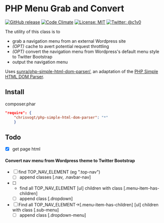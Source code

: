 PHP Menu Grab and Convert
=========================

[![GitHub release](http://img.shields.io/github/release/chrisvogt/php-menu-grab-and-convert.svg?style=flat)](https://github.com/chrisvogt/php-menu-grab-and-convert/releases)
[![Code Climate](http://img.shields.io/codeclimate/coverage/github/triAGENS/ashikawa-core.svg?style=flat)](https://github.com/chrisvogt/php-menu-grab-and-convert)
[![License: MIT](http://img.shields.io/badge/license-MIT-70a1fb.svg?style=flat)](https://github.com/chrisvogt/php-menu-grab-and-convert/blob/master/LICENSE)
[![Twitter: @c1v0](http://img.shields.io/badge/contact-%40c1v0-70a1fb.svg?style=flat)](https://twitter.com/c1v0)

The utility of this class is to

* grab a navigation menu from an external Wordpress site
* _(OPT)_ cache to avert potential request throttling
* _(OPT)_ convert the navigation menu from Wordpress's default menu style to Twitter Bootstrap
* output the navigation menu

Uses [sunra/php-simple-html-dom-parser/](https://github.com/sunra/php-simple-html-dom-parser), an adaptation of the [PHP Simple HTML DOM Parser](http://simplehtmldom.sourceforge.net/).

Install
-------

 composer.phar
```json
"require": {
    "chrisvogt/php-simple-html-dom-parser": "*"
    }
```

Todo
----

- [x] get page html

#### Convert nav menu from Wordpress theme to Twitter Bootstrap

- [ ] find TOP_NAV_ELEMENT (eg ".top-nav")
  - [ ] append classes [.nav, .navbar-nav]
- [ ] * find all TOP_NAV_ELEMENT [ul] children with class [.menu-item-has-children]
  - [ ] append class [.dropdown]
- [ ] Find all TOP_NAV_ELEMENT->[.menu-item-has-children] [ul] children with class [.sub-menu]
  - [ ] append class [.dropdown-menu]

